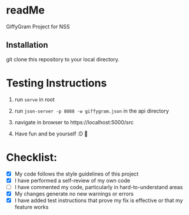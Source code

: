 # readMe
GiffyGram Project for NSS

## Installation
git clone this repository to your local directory.

# Testing Instructions
1. run `serve` in root

2. run `json-server -p 8088 -w giffygram.json` in the api directory

3. navigate in browser to https://localhost:5000/src

4. Have fun and be yourself :D 💯

# Checklist:
- [x] My code follows the style guidelines of this project
- [x] I have performed a self-review of my own code
- [ ] I have commented my code, particularly in hard-to-understand areas
- [x] My changes generate no new warnings or errors
- [x] I have added test instructions that prove my fix is effective or that my feature works
